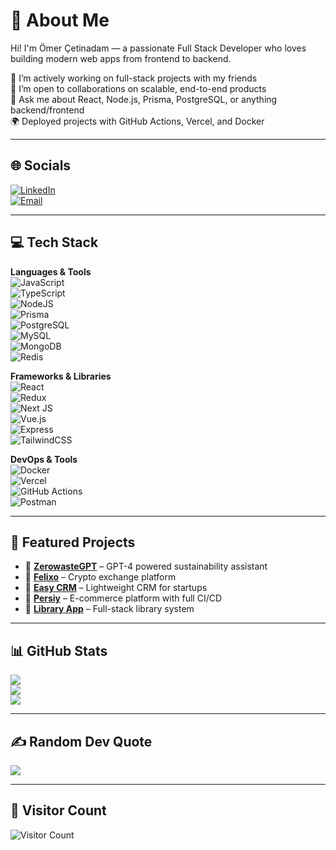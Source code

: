 # 💫 About Me
Hi! I'm Ömer Çetinadam — a passionate Full Stack Developer who loves building modern web apps from frontend to backend.

🔭 I’m actively working on full-stack projects with my friends  
👯 I’m open to collaborations on scalable, end-to-end products  
💬 Ask me about React, Node.js, Prisma, PostgreSQL, or anything backend/frontend  
🌍 Deployed projects with GitHub Actions, Vercel, and Docker  

---

## 🌐 Socials  
[![LinkedIn](https://img.shields.io/badge/LinkedIn-%230077B5.svg?logo=linkedin&logoColor=white)](https://linkedin.com/in/omer-cetinadam)  
[![Email](https://img.shields.io/badge/Email-%23D14836.svg?logo=gmail&logoColor=white)](mailto:omeradm27@gmail.com)  

---

## 💻 Tech Stack

**Languages & Tools**  
![JavaScript](https://img.shields.io/badge/javascript-%23323330.svg?style=for-the-badge&logo=javascript)  
![TypeScript](https://img.shields.io/badge/typescript-%23007ACC.svg?style=for-the-badge&logo=typescript)  
![NodeJS](https://img.shields.io/badge/node.js-6DA55F?style=for-the-badge&logo=node.js&logoColor=white)  
![Prisma](https://img.shields.io/badge/Prisma-3982CE?style=for-the-badge&logo=prisma&logoColor=white)  
![PostgreSQL](https://img.shields.io/badge/Postgres-%23316192.svg?style=for-the-badge&logo=postgresql)  
![MySQL](https://img.shields.io/badge/MySQL-%2300f.svg?style=for-the-badge&logo=mysql&logoColor=white)  
![MongoDB](https://img.shields.io/badge/MongoDB-%234ea94b.svg?style=for-the-badge&logo=mongodb)  
![Redis](https://img.shields.io/badge/Redis-%23DD0031.svg?style=for-the-badge&logo=redis)  

**Frameworks & Libraries**  
![React](https://img.shields.io/badge/react-%2320232a.svg?style=for-the-badge&logo=react)  
![Redux](https://img.shields.io/badge/redux-%23593d88.svg?style=for-the-badge&logo=redux)  
![Next JS](https://img.shields.io/badge/next.js-black?style=for-the-badge&logo=next.js)  
![Vue.js](https://img.shields.io/badge/vuejs-%2335495e.svg?style=for-the-badge&logo=vuedotjs)  
![Express](https://img.shields.io/badge/express-%23000000.svg?style=for-the-badge&logo=express&logoColor=white)  
![TailwindCSS](https://img.shields.io/badge/tailwindcss-%2338B2AC.svg?style=for-the-badge&logo=tailwind-css)  

**DevOps & Tools**  
![Docker](https://img.shields.io/badge/docker-%230db7ed.svg?style=for-the-badge&logo=docker&logoColor=white)  
![Vercel](https://img.shields.io/badge/Vercel-%23000000.svg?style=for-the-badge&logo=vercel&logoColor=white)  
![GitHub Actions](https://img.shields.io/badge/GitHub%20Actions-%232671E5.svg?style=for-the-badge&logo=githubactions&logoColor=white)  
![Postman](https://img.shields.io/badge/Postman-%23FF6C37.svg?style=for-the-badge&logo=postman&logoColor=white)  

---

## 🚀 Featured Projects

- 🔗 [**ZerowasteGPT**](https://zerowastegpt.org/) – GPT-4 powered sustainability assistant  
- 🔗 [**Felixo**](https://felixo.com) – Crypto exchange platform  
- 🔗 [**Easy CRM**](https://crm-test-frontend.vercel.app/) – Lightweight CRM for startups  
- 🔗 [**Persiy**](https://persiy-frontend.vercel.app/) – E-commerce platform with full CI/CD  
- 🔗 [**Library App**](https://library-app-web.vercel.app/) – Full-stack library system  

---

## 📊 GitHub Stats  
![](https://github-readme-stats.vercel.app/api?username=omeradm27&theme=merko&show_icons=true)  
![](https://github-readme-streak-stats.herokuapp.com/?user=omeradm27&theme=merko)  
![](https://github-profile-summary-cards.vercel.app/api/cards/profile-details?username=omeradm27&theme=github_dark)

---

## ✍️ Random Dev Quote  
![](https://quotes-github-readme.vercel.app/api?type=horizontal&theme=radical)

---

## 🧭 Visitor Count  
![Visitor Count](https://visitcount.itsvg.in/api?id=omeradm27&icon=0&color=0)

<!-- Profile readme auto-generated by custom assistant 😎 -->

